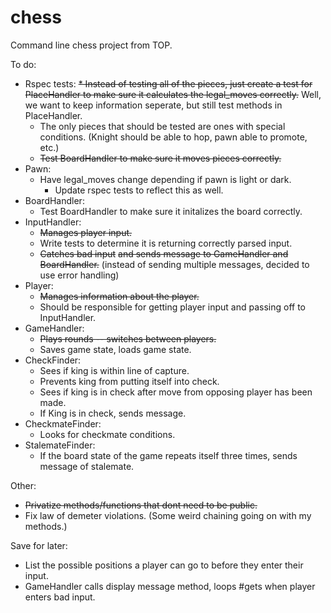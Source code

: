 # chess
Command line chess project from TOP.

To do:
* Rspec tests:
  ~~* Instead of testing all of the pieces, just create a test for PlaceHandler to make sure it calculates the legal_moves correctly.~~ Well, we want to keep information seperate, but still test methods in PlaceHandler.
  * The only pieces that should be tested are ones with special conditions. (Knight should be able to hop, pawn able to promote, etc.)
  * ~~Test BoardHandler to make sure it moves pieces correctly.~~
* Pawn:
  * Have legal_moves change depending if pawn is light or dark.
    * Update rspec tests to reflect this as well.
* BoardHandler:
  * Test BoardHandler to make sure it initalizes the board correctly.
* InputHandler:
  * ~~Manages player input.~~
  * Write tests to determine it is returning correctly parsed input.
  * ~~Catches bad input~~ ~~and sends message to GameHandler and BoardHandler.~~ (instead of sending multiple messages, decided to use error handling)
* Player:
  * ~~Manages information about the player.~~
  * Should be responsible for getting player input and passing off to InputHandler.
* GameHandler:
  * ~~Plays rounds -- switches between players.~~
  * Saves game state, loads game state.
* CheckFinder:
  * Sees if king is within line of capture.
  * Prevents king from putting itself into check.
  * Sees if king is in check after move from opposing player has been made.
  * If King is in check, sends message.
* CheckmateFinder:
  * Looks for checkmate conditions.
* StalemateFinder:
  * If the board state of the game repeats itself three times, sends message of stalemate.

Other:
* ~~Privatize methods/functions that dont need to be public.~~
* Fix law of demeter violations. (Some weird chaining going on with my methods.)

Save for later: 
* List the possible positions a player can go to before they enter their input.
* GameHandler calls display message method, loops #gets when player enters bad input.

